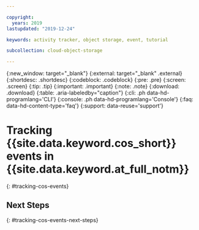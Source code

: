 ```yaml
---

copyright:
  years: 2019
lastupdated: "2019-12-24"

keywords: activity tracker, object storage, event, tutorial

subcollection: cloud-object-storage

---
```

{:new_window: target="_blank"}
{:external: target="_blank" .external}
{:shortdesc: .shortdesc}
{:codeblock: .codeblock}
{:pre: .pre}
{:screen: .screen}
{:tip: .tip}
{:important: .important}
{:note: .note}
{:download: .download} 
{:table: .aria-labeledby="caption"}
{:cli: .ph data-hd-programlang='CLI'}
{:console: .ph data-hd-programlang='Console'}
{:faq: data-hd-content-type='faq'}
{:support: data-reuse='support'}

# Tracking {{site.data.keyword.cos_short}} events in {{site.data.keyword.at_full_notm}}
{: #tracking-cos-events}


## Next Steps
{: #tracking-cos-events-next-steps}